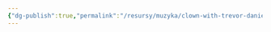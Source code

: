 ```yaml
---
{"dg-publish":true,"permalink":"/resursy/muzyka/clown-with-trevor-daniel/","tags":["Музыка"]}
---
```



